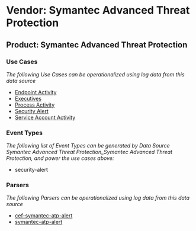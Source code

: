 Vendor: Symantec Advanced Threat Protection
===========================================
Product: Symantec Advanced Threat Protection
--------------------------------------------

### Use Cases

_The following Use Cases can be operationalized using log data from this data source_

* [Endpoint Activity](usecase_endpoint_activity.md)
* [Executives](usecase_executives.md)
* [Process Activity](usecase_process_activity.md)
* [Security Alert](usecase_security_alert.md)
* [Service Account Activity](usecase_service_account_activity.md)


### Event Types

_The following list of Event Types can be generated by Data Source Symantec Advanced Threat Protection_Symantec Advanced Threat Protection, and power the use cases above:_

- security-alert


### Parsers

_The following Parsers can be operationalized using log data from this data source_

* [cef-symantec-atp-alert](parserContent_cef-symantec-atp-alert.md)
* [symantec-atp-alert](parserContent_symantec-atp-alert.md)
